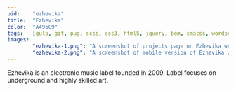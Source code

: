 ```yaml
---
uid:    "ezhevika"
title:  "Ezhevika"
color:  "A496C9"
tags:   [gulp, git, pug, scss, css3, html5, jquery, bem, smacss, wordpress]
images:
        "ezhevika-1.png": "A screenshot of projects page on Ezhevika website"
        "ezhevika-2.png": "A screenshot of mobile version of Ezhevika website"
---
```


Ezhevika is an electronic music label founded in 2009. Label focuses on underground and highly skilled art.
